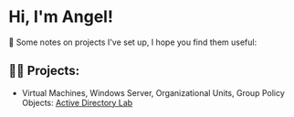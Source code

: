 # Hi, I'm Angel!
🔭 Some notes on projects I've set up, I hope you find them useful:
## 👨‍💻 Projects:
  - Virtual Machines, Windows Server, Organizational Units, Group Policy Objects: [Active Directory Lab](https://github.com/angelctoquero/activedirectorylab)
    





<!--
**angelctoquero/angelctoquero** is a ✨ _special_ ✨ repository because its `README.md` (this file) appears on your GitHub profile.

Here are some ideas to get you started:

- 🔭 I’m currently working on ...
- 🌱 I’m currently learning ...
- 👯 I’m looking to collaborate on ...
- 🤔 I’m looking for help with ...
- 💬 Ask me about ...
- 📫 How to reach me: ...
- 😄 Pronouns: ...
- ⚡ Fun fact: ...
-->
